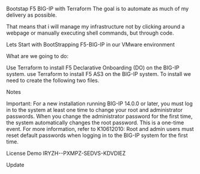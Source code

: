 Bootstap F5 BIG-IP with Terraform
The goal is to automate as much of my delivery as possible.

That means that i will manage my infrastructure not by clicking around a webpage or manually executing shell commands, but through code.

Lets Start with BootStrapping F5-BIG-IP in our VMware environment

What are we going to do:

Use Terraform to install F5 Declarative Onboarding (DO) on the BIG-IP system.
use Terraform to install F5 AS3 on the BIG-IP system.
To install we need to create the following two files.

Notes

Important: For a new installation running BIG-IP 14.0.0 or later, you must log in to the system at least one time to change your root and administrator passwords. When you change the administrator password for the first time, the system automatically changes the root password. This is a one-time event. For more information, refer to K10612010: Root and admin users must reset default passwords when logging in to the BIG-IP system for the first time.

License Demo IRYZH--PXMPZ-SEDVS-KDVDIEZ

Update